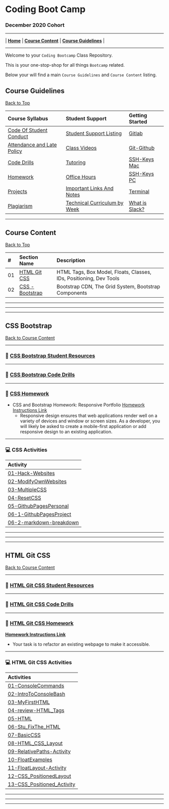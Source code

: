 # Coding Boot Camp
### December 2020 Cohort

<hr>

| **[Home](#coding-boot-camp)** | **[Course Content](#course-content)**  | **[Course Guidelines](#course-guidelines)** |


<hr>

Welcome to your `Coding Bootcamp` Class Repository.

This is your one-stop-shop for all things `Bootcamp` related.

Below your will find a main `Course Guidelines` and `Course Content` listing.

## Course Guidelines
[Back to Top](#coding-boot-camp)

| **Course Syllabus** | **Student Support** | **Getting Started** |
|:--| :--|:--|
|[Code Of Student Conduct](course-content/00-admin-resources/code-of-conduct.md#student-code-of-conduct)| [Student Support Listing](course-content/00-admin-resources/student-support.md#student-support) | [Gitlab](course-content/00-admin-resources/tutorials/gitlab/README.md#using-gitlab)|
|[Attendance and Late Policy](course-content/00-admin-resources/attendance-policy.md#attendance)|[Class Videos](course-content/00-admin-resources/student-support.md#class-videos)|[Git-Github](course-content/00-admin-resources/tutorials/git-github/README.md#github-practice)|
|[Code Drills](course-content/00-admin-resources/code-drills.md#code-drills) | [Tutoring](course-content/00-admin-resources/student-support.md#tutoring-details)  | [SSH-Keys Mac](course-content/00-admin-resources/tutorials/SSH-Keys/mac/mac.md#ssh-key-mac)|
|[Homework](course-content/00-admin-resources/homework.md#homework) |[Office Hours](course-content/00-admin-resources/student-support.md#office-hours) | [SSH-Keys PC](course-content/00-admin-resources/tutorials/SSH-Keys/windows/windows.md#ssh-key-windows)|
|[Projects](course-content/00-admin-resources/projects.md#projects) |[Important Links And Notes](course-content/00-admin-resources/student-support.md#important-links-and-notes)| [Terminal](course-content/00-admin-resources/tutorials/terminal-activity/README.md#getting-familiar-with-the-terminal)|
|[Plagiarism](course-content/00-admin-resources/plagiarism.md) |[Technical Curriculum by Week](course-content/00-admin-resources/student-support.md#technical-curriculum-by-week) | [What is Slack?](course-content/00-admin-resources/slack.md#slack) |

<hr>

## Course Content
[Back to Top](#coding-boot-camp)

| # | Section Name | Description |
|:--| :--  | :--  |
|01| [HTML Git CSS](#html-git-css)| HTML Tags, Box Model, Floats, Classes, IDs, Positioning, Dev Tools | 
|02| [CSS - Bootstrap](#css-bootstrap)| Bootstrap CDN, The Grid System, Bootstrap Components| 

<hr>
<hr>
<hr>

## CSS Bootstrap
[Back to Course Content](#course-content)

-----
### :book: **[CSS Bootstrap Student Resources](course-content/02-css-bootstrap/student-resources/README.md)**


-----
### :dart: **[CSS Bootstrap Code Drills](course-content/02-css-bootstrap/code-drills/README.md#dart-code-drills)**


-----
### :pencil: **[CSS Homework](course-content/02-css-bootstrap/homework/README.md)**

- CSS and Bootstrap Homework: Responsive Portfolio
[Homework Instructions Link](course-content/02-css-bootstrap/homework/README.md)
  * Responsive design ensures that web applications render well on a variety of devices and window or screen sizes. As a developer, you will likely be asked to create a mobile-first application or add responsive design to an existing application. 

-----
### :computer: CSS Activities

|  Activity |
|:--	|
|[01-Hack-Websites](course-content/02-css-bootstrap/activities/01-Hack-Websites)|
|[02-ModifyOwnWebsites](course-content/02-css-bootstrap/activities/02-ModifyOwnWebsites)|
|[03-MultipleCSS](course-content/02-css-bootstrap/activities/03-MultipleCSS)|
|[04-ResetCSS](course-content/02-css-bootstrap/activities/04-ResetCSS)|
|[05-GithubPagesPersonal](course-content/02-css-bootstrap/activities/05-GithubPagesPersonal)|
|[06-1-GithubPagesProject](course-content/02-css-bootstrap/activities/06-1-GithubPagesProject)|
|[06-2-markdown-breakdown](course-content/02-css-bootstrap/activities/06-2-markdown-breakdown)|



<hr>
<hr>
<hr>


## HTML Git CSS
[Back to Course Content](#course-content)

-----
### :book: **[HTML Git CSS Student Resources](course-content/01-html-git-css/student-resources/README.md#student-resources)**

------
### :dart: **[HTML Git CSS Code Drills](course-content/01-html-git-css/code-drills/README.md#dart-code-drills)**

-----
### :pencil: **[HTML Git CSS Homework](course-content/01-html-git-css/homework/README.md#unit-01-html-css-and-git-homework-portfolio)**

**[Homework Instructions Link](course-content/01-html-git-css/homework/README.md#unit-01-html-css-and-git-homework-portfolio)**
- Your task is to refactor an existing webpage to make it accessible. 

-----
### :computer: HTML Git CSS Activities

|  Activities |
|:--	|
| [01-ConsoleCommands](course-content/01-html-git-css/activities/01-ConsoleCommands) |
| [02-IntroToConsoleBash](course-content/01-html-git-css/activities/02-IntroToConsoleBash) |
| [03-MyFirstHTML](course-content/01-html-git-css/activities/03-MyFirstHTML)  	|
| [04-review-HTML_Tags](course-content/01-html-git-css/activities/04-review-HTML_Tags)  	|
| [05-HTML](course-content/01-html-git-css/activities/05-HTML)  	|
| [06-Stu_FixThe_HTML](course-content/01-html-git-css/activities/06-Stu_FixThe_HTML)  	|
| [07-BasicCSS](course-content/01-html-git-css/activities/07-BasicCSS) |
 [08-HTML_CSS_Layout](course-content/01-html-git-css/activities/08-HTML_CSS_Layout)  	|
| [09-RelativePaths-Activity](course-content/01-html-git-css/activities/09-RelativePaths-Activity)  |
| [10-FloatExamples](course-content/01-html-git-css/activities/10-FloatExamples)  	|
| [11-FloatLayout-Activity](course-content/01-html-git-css/activities/11-FloatLayout-Activity)  	|
| [12-CSS_PositionedLayout](course-content/01-html-git-css/activities/12-CSS_PositionedLayout)  	|
| [13-CSS_Positioned_Activity](course-content/01-html-git-css/activities/13-CSS_Positioned_Activity)  	|


<hr>
<hr>
<hr>